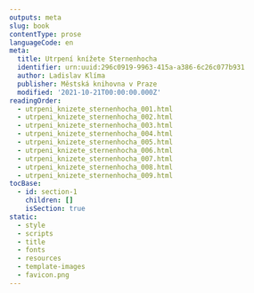 ```yaml
---
outputs: meta
slug: book
contentType: prose
languageCode: en
meta:
  title: Utrpení knížete Sternenhocha
  identifier: urn:uuid:296c0919-9963-415a-a386-6c26c077b931
  author: Ladislav Klíma
  publisher: Městská knihovna v Praze
  modified: '2021-10-21T00:00:00.000Z'
readingOrder:
  - utrpeni_knizete_sternenhocha_001.html
  - utrpeni_knizete_sternenhocha_002.html
  - utrpeni_knizete_sternenhocha_003.html
  - utrpeni_knizete_sternenhocha_004.html
  - utrpeni_knizete_sternenhocha_005.html
  - utrpeni_knizete_sternenhocha_006.html
  - utrpeni_knizete_sternenhocha_007.html
  - utrpeni_knizete_sternenhocha_008.html
  - utrpeni_knizete_sternenhocha_009.html
tocBase:
  - id: section-1
    children: []
    isSection: true
static:
  - style
  - scripts
  - title
  - fonts
  - resources
  - template-images
  - favicon.png
---
```

